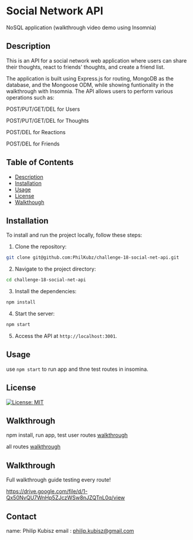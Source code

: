 # Social Network API
NoSQL application (walkthrough video demo using Insomnia)

## Description

This is an API for a social network web application where users can share their thoughts, react to friends' thoughts, and create a friend list. 

The application is built using Express.js for routing, MongoDB as the database, and the Mongoose ODM, while showing funtionality in the walkthrough with Insomnia. 
The API allows users to perform various operations such as:

POST/PUT/GET/DEL for Users

POST/PUT/GET/DEL for Thoughts

POST/DEL for Reactions

POST/DEL for Friends

## Table of Contents

- [Description](#description)
- [Installation](#installation)
- [Usage](#usage)
- [License](#license)
- [Walkthough](#walkthrough)

## Installation

To install and run the project locally, follow these steps:

1. Clone the repository:
```bash
git clone git@github.com:PhilKubz/challenge-18-social-net-api.git
```

2. Navigate to the project directory:
```bash
cd challenge-18-social-net-api
```

3. Install the dependencies:
```bash
npm install
```

4. Start the server:
```bash
npm start
```

5. Access the API at `http://localhost:3001`.

## Usage

use `npm start` to run app and thne test routes in insomina.

## License

[![License: MIT](https://img.shields.io/badge/License-MIT-yellow.svg)](https://opensource.org/licenses/MIT)



## Walkthrough 
npm install, run app, test user routes
[walkthrough](https://github.com/bootcamp-Mo/shiny-potato/assets/122568039/dc1bc108-ea30-492d-b176-c32830427892)

all routes
[walkthrough](https://github.com/bootcamp-Mo/shiny-potato/assets/122568039/9dfc4e64-8d14-4207-b67c-3b77078ada68)

## Walkthrough

Full walkthrough guide testing every route!

https://drive.google.com/file/d/1-Qx50NvQU7WnHp5ZJczWSw8nJZQTnL0q/view


## Contact

name: Philip Kubisz
email : philip.kubisz@gmail.com